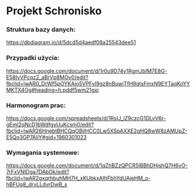 # Projekt Schronisko

### Struktura bazy danych:
https://dbdiagram.io/d/5dcd5d4aedf08a25543dee51

### Przypadki użycia:
https://docs.google.com/document/d/1r0u9D74y1RgmJbIM7E8G-E58IvVPcqz2_aBrVp8MOv0/edit?fbclid=IwAR0_DrWf5pOYKAjo5VPFvl9gz8nBuwjTfH9qtsFmxN9EYTaqKoYYMKTX4Og#heading=h.pddf5wm21gxj

### Harmonogram prac:
https://docs.google.com/spreadsheets/d/1RsIJ_iZ9czcG1DLvV6r-gEml2qNcD1bWdfgyUuKcsm0/edit?fbclid=IwAR26HnebtBHCQqOBilHCC0Lw5XSpAXXE2gHQ8wW8zAMUpZ-E5Qo3GP7AIiY#gid=1960301023

### Wymagania systemowe:
https://docs.google.com/document/d/1qZhBZzQPCR5lBBhDHjshQ7H6vO-7rFxVNIDga7DAbDk/edit?fbclid=IwAR2gxqrhbuhMH7H_xKUbkxAIhFbhYdUAjeHM_o-hBFUg8_drvLLdvrDwB_s
